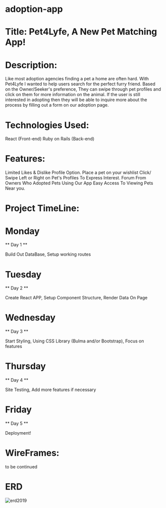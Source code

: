 # adoption-app




# Title: Pet4Lyfe, A New Pet Matching App!

# Description:
Like most adoption agencies finding a pet a home are often hard. With Pet4Lyfe I wanted to help users search for the perfect furry friend. Based on the Owner/Seeker's preference, They can swipe through pet profiles and click on them for more information on the animal. If the user is still interested in adopting then they will be able to inquire more about the process by filling out a form on our adoption page. 

# Technologies Used:
React (Front-end)
Ruby on Rails (Back-end)

# Features: 
Limited Likes & Dislike Profile Option.
Place a pet on your wishlist
Click/ Swipe Left or Right on Pet's Profiles To Express Interest.
Forum From Owners Who Adopted Pets Using Our App
Easy Access To Viewing Pets Near you.

# Project TimeLine:
 
 # Monday
 ** Day 1 **

 Build Out DataBase, Setup working routes
 
 # Tuesday 
 ** Day 2 ** 
 
  Create React APP, Setup Component Structure, Render Data On Page
  
  # Wednesday
  ** Day 3 **
  
  Start Styling, Using CSS Library (Bulma and/or Bootstrap), Focus on features
  
  # Thursday 
  ** Day 4 **
  
  Site Testing, Add more features if necessary
  
  # Friday 
  ** Day 5 **
  
  Deployment!
  

# WireFrames:
to be continued


# ERD 
![erd2019](https://user-images.githubusercontent.com/47402849/58885885-f8ea9500-86b0-11e9-9e14-292b141abd6a.jpg)

